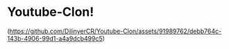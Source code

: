 # Youtube-Clon!

(https://github.com/DilinyerCR/Youtube-Clon/assets/91989762/debb764c-143b-4906-99d1-a4a9dcb499c5)
